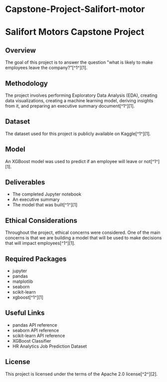 # Capstone-Project-Salifort-motor

# Salifort Motors Capstone Project

## Overview
The goal of this project is to answer the question "what is likely to make employees leave the company?"[^1^][1].

## Methodology
The project involves performing Exploratory Data Analysis (EDA), creating data visualizations, creating a machine learning model, deriving insights from it, and preparing an executive summary document[^1^][1].

## Dataset
The dataset used for this project is publicly available on Kaggle[^1^][1].

## Model
An XGBoost model was used to predict if an employee will leave or not[^1^][1].

## Deliverables
- The completed Jupyter notebook
- An executive summary
- The model that was built[^1^][1]

## Ethical Considerations
Throughout the project, ethical concerns were considered. One of the main concerns is that we are building a model that will be used to make decisions that will impact employees[^1^][1].

## Required Packages
- jupyter
- pandas
- matplotlib
- seaborn
- scikit-learn
- xgboost[^1^][1]

## Useful Links
- pandas API reference
- seaborn API reference
- scikit-learn API reference
- XGBoost Classifier
- HR Analytics Job Prediction Dataset

## License
This project is licensed under the terms of the Apache 2.0 license[^2^][2].
